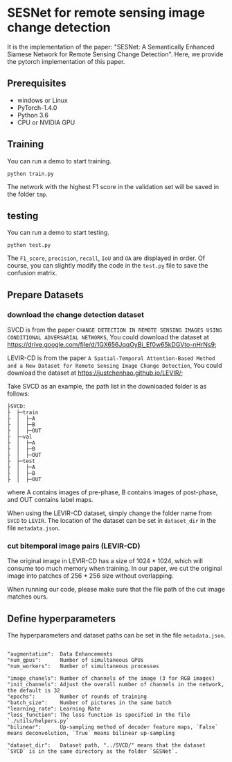 # SESNet for remote sensing image change detection

It is the implementation of the paper: "SESNet: A Semantically Enhanced Siamese Network for Remote Sensing Change Detection". Here, we provide the pytorch implementation of this paper.


## Prerequisites

- windows or Linux 
- PyTorch-1.4.0
- Python 3.6
- CPU or NVIDIA GPU

## Training

You can run a demo to start training.

```
python train.py
```

The network with the highest F1 score in the validation set will be saved in the folder `tmp`.

## testing

You can run a demo to start testing.
```
python test.py
```

The `F1_score`, `precision`, `recall`, `IoU` and `OA` are displayed in order.
Of course, you can slightly modify the code in the `test.py` file to save the confusion matrix.

## Prepare Datasets

### download the change detection dataset

SVCD is from the paper `CHANGE DETECTION IN REMOTE SENSING IMAGES USING CONDITIONAL ADVERSARIAL NETWORKS`, You could download the dataset at https://drive.google.com/file/d/1GX656JqqOyBi_Ef0w65kDGVto-nHrNs9;

LEVIR-CD is from the paper `A Spatial-Temporal Attention-Based Method and a New Dataset for Remote Sensing Image Change Detection`, You could download the dataset at https://justchenhao.github.io/LEVIR/;

Take SVCD as an example, the path list in the downloaded folder is as follows:

```
├SVCD:
├  ├─train
├  │  ├─A
├  │  ├─B
├  │  ├─OUT
├  ├─val
├  │  ├─A
├  │  ├─B
├  │  ├─OUT
├  ├─test
├  │  ├─A
├  │  ├─B
├  │  ├─OUT
```

where A contains images of pre-phase, B contains images of post-phase, and OUT contains label maps.

When using the LEVIR-CD dataset, simply change the folder name from `SVCD` to `LEVIR`. The location of the dataset can be set in `dataset_dir` in the file `metadata.json`.

### cut bitemporal image pairs (LEVIR-CD)

The original image in LEVIR-CD has a size of 1024 * 1024, which will consume too much memory when training. In our paper, we cut the original image into patches of 256 * 256 size without overlapping.

When running our code, please make sure that the file path of the cut image matches ours.

## Define hyperparameters

The hyperparameters and dataset paths can be set in the file `metadata.json`.

```

"augmentation":  Data Enhancements
"num_gpus":      Number of simultaneous GPUs
"num_workers":   Number of simultaneous processes

"image_chanels": Number of channels of the image (3 for RGB images)
"init_channels": Adjust the overall number of channels in the network, the default is 32
"epochs":        Number of rounds of training
"batch_size":    Number of pictures in the same batch
"learning_rate": Learning Rate
"loss_function": The loss function is specified in the file `./utils/helpers.py`
"bilinear":      Up-sampling method of decoder feature maps, `False` means deconvolution, `True` means bilinear up-sampling

"dataset_dir":   Dataset path, "../SVCD/" means that the dataset `SVCD` is in the same directory as the folder `SESNet`.

```